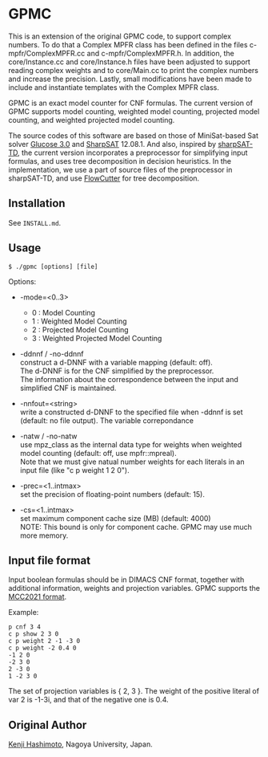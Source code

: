 # GPMC

This is an extension of the original GPMC code, to support complex numbers. To do that a Complex MPFR class has been defined in the files c-mpfr/ComplexMPFR.cc and c-mpfr/ComplexMPFR.h. In addition, the core/Instance.cc and core/Instance.h files have been adjusted to support reading complex weights and to core/Main.cc to print the complex numbers and increase the precision. Lastly, small modifications have been made to include and instantiate templates with the Complex MPFR class. 

GPMC is an exact model counter for CNF formulas. The current version of GPMC supports model counting, weighted model counting, projected model counting, and weighted projected model counting.

The source codes of this software are based on those of MiniSat-based Sat solver [Glucose 3.0](https://www.labri.fr/perso/lsimon/glucose/) and [SharpSAT](https://github.com/marcthurley/sharpSAT) 12.08.1.
And also, inspired by [sharpSAT-TD](https://github.com/Laakeri/sharpsat-td), the current version incorporates 
a preprocessor for simplifying input formulas, and uses tree decomposition in decision heuristics. 
In the implementation, we use a part of source files of the preprocessor in sharpSAT-TD, and use [FlowCutter](https://github.com/kit-algo/flow-cutter-pace17) for tree decomposition.



## Installation
See `INSTALL.md`.

## Usage
```
$ ./gpmc [options] [file]
```
Options:

-  -mode=<0..3>
    - 0 : Model Counting
    - 1 : Weighted Model Counting
    - 2 : Projected Model Counting
    - 3 : Weighted Projected Model Counting 

-  -ddnnf  / -no-ddnnf  
	construct a d-DNNF with a variable mapping (default: off).  
	The d-DNNF is for the CNF simplified by the preprocessor.  
	The information about the correspondence between the input and simplified CNF is maintained.

-  -nnfout=\<string\>  
	write a constructed d-DNNF to the specified file when -ddnnf is set (default: no file output). 
    The variable correpondance 

-  -natw / -no-natw  
    use mpz_class as the internal data type for weights when weighted model counting (default: off, use mpfr::mpreal).  
    Note that we must give natual number weights for each literals in an input file (like "c p weight 1 2 0").

-  -prec=\<1..intmax>  
    set the precision of floating-point numbers (default: 15).

-  -cs=\<1..intmax>  
    set maximum component cache size (MB) (default: 4000)  
    NOTE: This bound is only for component cache. GPMC may use much more memory.

## Input file format
Input boolean formulas should be in DIMACS CNF format, together with additional information, weights and projection variables.
GPMC supports the [MCC2021 format](https://mccompetition.org/assets/files/2021/competition2021.pdf). 

Example:

```
p cnf 3 4
c p show 2 3 0
c p weight 2 -1 -3 0
c p weight -2 0.4 0
-1 2 0
-2 3 0
2 -3 0
1 -2 3 0
```
The set of projection variables is { 2, 3 }.
The weight of the positive literal of var 2 is -1-3i, and that of the negative one is 0.4.

## Original Author
[Kenji Hashimoto](https://www.trs.cm.is.nagoya-u.ac.jp/~k-hasimt/index-e.html),
Nagoya University, Japan.

